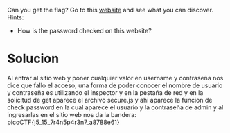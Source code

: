 Can you get the flag? Go to this [website](http://saturn.picoctf.net:62327/) and see what you can discover.
Hints:
- How is the password checked on this website?
# Solucion
Al entrar al sitio web y poner cualquier valor en username y contraseña nos dice que fallo el acceso, una forma de poder conocer el nombre de usuario y contraseña es utilizando el inspector y en la pestaña de red y en la solicitud de get aparece el archivo secure.js y ahi aparece la funcion de check password en la cual aparece el usuario y la contraseña de admin y al ingresarlas en el sitio web nos da la bandera:
picoCTF{j5_15_7r4n5p4r3n7_a8788e61}